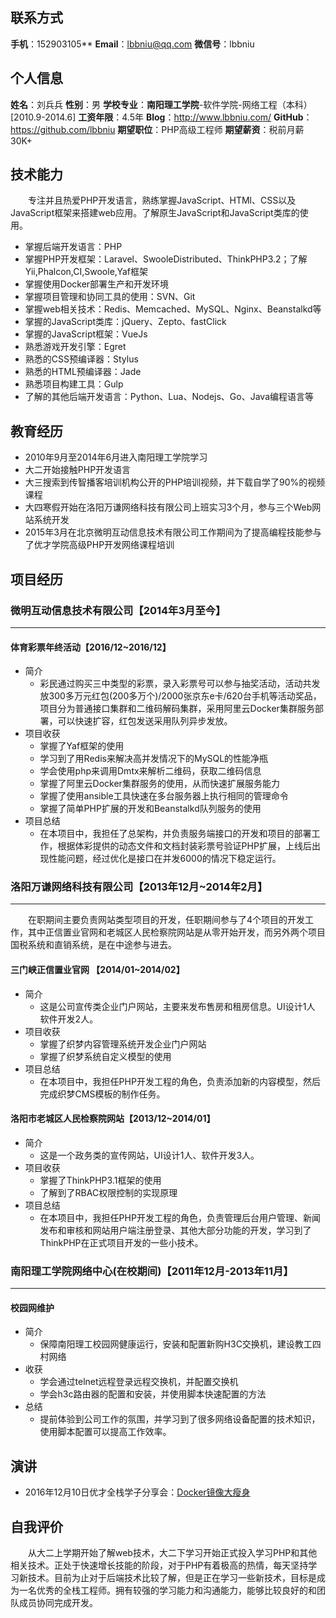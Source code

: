 ## 联系方式
**手机**：152903105** 
**Email**：<lbbniu@qq.com> 
**微信号**：lbbniu

## 个人信息

**姓名**：刘兵兵 **性别**：男
**学校专业**：**南阳理工学院**-软件学院-网络工程（本科）[2010.9-2014.6]
**工资年限**：4.5年
**Blog**：<http://www.lbbniu.com/>
**GitHub**：<https://github.com/lbbniu>
**期望职位**：PHP高级工程师 
**期望薪资**：税前月薪30K+

## 技术能力

&emsp;&emsp;专注并且热爱PHP开发语言，熟练掌握JavaScript、HTMl、CSS以及JavaScript框架来搭建web应用。了解原生JavaScript和JavaScript类库的使用。

* 掌握后端开发语言：PHP
* 掌握PHP开发框架：Laravel、SwooleDistributed、ThinkPHP3.2；了解Yii,Phalcon,CI,Swoole,Yaf框架
* 掌握使用Docker部署生产和开发环境
* 掌握项目管理和协同工具的使用：SVN、Git
* 掌握web相关技术：Redis、Memcached、MySQL、Nginx、Beanstalkd等
* 掌握的JavaScript类库：jQuery、Zepto、fastClick
* 掌握的JavaScript框架：VueJs
* 熟悉游戏开发引擎：Egret
* 熟悉的CSS预编译器：Stylus
* 熟悉的HTML预编译器：Jade
* 熟悉项目构建工具：Gulp
* 了解的其他后端开发语言：Python、Lua、Nodejs、Go、Java编程语言等


## 教育经历

* 2010年9月至2014年6月进入南阳理工学院学习
* 大二开始接触PHP开发语言
* 大三搜索到传智播客培训机构公开的PHP培训视频，并下载自学了90%的视频课程
* 大四寒假开始在洛阳万谦网络科技有限公司上班实习3个月，参与三个Web网站系统开发
* 2015年3月在北京微明互动信息技术有限公司工作期间为了提高编程技能参与了优才学院高级PHP开发网络课程培训

## 项目经历
### 微明互动信息技术有限公司【2014年3月至今】
------

#### 体育彩票年终活动【2016/12~2016/12】 
- 简介
  + 彩民通过购买三中类型的彩票，录入彩票号可以参与抽奖活动，活动共发放300多万元红包(200多万个)/2000张京东e卡/620台手机等活动奖品，项目分为普通接口集群和二维码解码集群，采用阿里云Docker集群服务部署，可以快速扩容，红包发送采用队列异步发放。
- 项目收获
  + 掌握了Yaf框架的使用
  + 学习到了用Redis来解决高并发情况下的MySQL的性能净瓶
  + 学会使用php来调用Dmtx来解析二维码，获取二维码信息
  + 掌握了阿里云Docker集群服务的使用，从而快速扩展服务能力
  + 掌握了使用ansible工具快速在多台服务器上执行相同的管理命令
  + 掌握了简单PHP扩展的开发和Beanstalkd队列服务的使用
- 项目总结
  + 在本项目中，我担任了总架构，并负责服务端接口的开发和项目的部署工作，根据体彩提供的动态文件和文档封装彩票号验证PHP扩展，上线后出现性能问题，经过优化是接口在并发6000的情况下稳定运行。
  
### 洛阳万谦网络科技有限公司【2013年12月~2014年2月】
---
&emsp;&emsp;在职期间主要负责网站类型项目的开发，任职期间参与了4个项目的开发工作，其中正信置业官网和老城区人民检察院网站是从零开始开发，而另外两个项目国税系统和直销系统，是在中途参与进去。
#### 三门峡正信置业官网 【2014/01~2014/02】
- 简介
  + 这是公司宣传类企业门户网站，主要来发布售房和租房信息。UI设计1人 软件开发2人。
- 项目收获
  + 掌握了织梦内容管理系统开发企业门户网站
  + 掌握了织梦系统自定义模型的使用
- 项目总结
  + 在本项目中，我担任PHP开发工程的角色，负责添加新的内容模型，然后完成织梦CMS模板的制作任务。

#### 洛阳市老城区人民检察院网站【2013/12~2014/01】 
- 简介
  + 这是一个政务类的宣传网站，UI设计1人、软件开发3人。
- 项目收获
  + 掌握了ThinkPHP3.1框架的使用
  + 了解到了RBAC权限控制的实现原理
- 项目总结
  + 在本项目中，我担任PHP开发工程的角色，负责管理后台用户管理、新闻发布和审核和网站用户端注册登录、其他大部分功能的开发，学习到了ThinkPHP在正式项目开发的一些小技术。
### 南阳理工学院网络中心(在校期间)【2011年12月-2013年11月】
---
#### 校园网维护
- 简介
  + 保障南阳理工校园网健康运行，安装和配置新购H3C交换机，建设教工四村网络
- 收获
  + 学会通过telnet远程登录远程交换机，并配置交换机
  + 学会h3c路由器的配置和安装，并使用脚本快速配置的方法
- 总结
  + 提前体验到公司工作的氛围，并学习到了很多网络设备配置的技术知识，使用脚本配置可以提高工作效率。

## 演讲
- 2016年12月10日优才全栈学子分享会：[Docker镜像大瘦身](https://mp.weixin.qq.com/s/1nakJthuUnLWA-DNs3cgLg)

## 自我评价

&emsp;&emsp;从大二上学期开始了解web技术，大二下学习开始正式投入学习PHP和其他相关技术。正处于快速增长技能的阶段，对于PHP有着极高的热情，每天坚持学习新技术。目前为止对于后端技术比较了解，但是正在学习一些新技术，目标是成为一名优秀的全栈工程师。拥有较强的学习能力和沟通能力，能够比较良好的和团队成员协同完成开发。